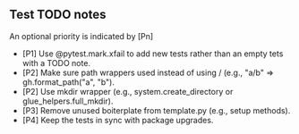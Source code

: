 ## Test TODO notes

An optional priority is indicated by [Pn]

- [P1] Use @pytest.mark.xfail to add new tests rather than an empty tets with a TODO note.
- [P2] Make sure path wrappers used instead of using / (e.g., "a/b" => gh.format_path("a", "b").
- [P2] Use mkdir wrapper (e.g., system.create_directory or glue_helpers.full_mkdir).
- [P3] Remove unused boiterplate from template.py (e.g., setup methods).
- [P4] Keep the tests in sync with package upgrades.
